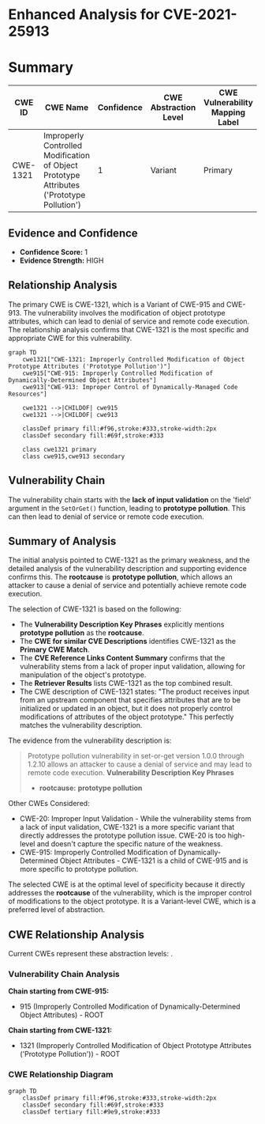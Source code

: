 # Enhanced Analysis for CVE-2021-25913

# Summary
| CWE ID    | CWE Name                                                                                    | Confidence | CWE Abstraction Level | CWE Vulnerability Mapping Label | CWE-Vulnerability Mapping Notes |
| --------- | ------------------------------------------------------------------------------------------- | ---------- | --------------------- | ------------------------------- | ------------------------------- |
| CWE-1321  | Improperly Controlled Modification of Object Prototype Attributes ('Prototype Pollution') | 1          | Variant               | Primary                         | Allowed                         |

## Evidence and Confidence

*   **Confidence Score:** 1
*   **Evidence Strength:** HIGH

## Relationship Analysis
The primary CWE is CWE-1321, which is a Variant of CWE-915 and CWE-913. The vulnerability involves the modification of object prototype attributes, which can lead to denial of service and remote code execution. The relationship analysis confirms that CWE-1321 is the most specific and appropriate CWE for this vulnerability.

```mermaid
graph TD
    cwe1321["CWE-1321: Improperly Controlled Modification of Object Prototype Attributes ('Prototype Pollution')"]
    cwe915["CWE-915: Improperly Controlled Modification of Dynamically-Determined Object Attributes"]
    cwe913["CWE-913: Improper Control of Dynamically-Managed Code Resources"]

    cwe1321 -->|CHILDOF| cwe915
    cwe1321 -->|CHILDOF| cwe913
    
    classDef primary fill:#f96,stroke:#333,stroke-width:2px
    classDef secondary fill:#69f,stroke:#333
    
    class cwe1321 primary
    class cwe915,cwe913 secondary
```

## Vulnerability Chain
The vulnerability chain starts with the **lack of input validation** on the 'field' argument in the `SetOrGet()` function, leading to **prototype pollution**. This can then lead to denial of service or remote code execution.

## Summary of Analysis
The initial analysis pointed to CWE-1321 as the primary weakness, and the detailed analysis of the vulnerability description and supporting evidence confirms this. The **rootcause** is **prototype pollution**, which allows an attacker to cause a denial of service and potentially achieve remote code execution.

The selection of CWE-1321 is based on the following:
*   The **Vulnerability Description Key Phrases** explicitly mentions **prototype pollution** as the **rootcause**.
*   The **CWE for similar CVE Descriptions** identifies CWE-1321 as the **Primary CWE Match**.
*   The **CVE Reference Links Content Summary** confirms that the vulnerability stems from a lack of proper input validation, allowing for manipulation of the object's prototype.
*   The **Retriever Results** lists CWE-1321 as the top combined result.
*   The CWE description of CWE-1321 states: "The product receives input from an upstream component that specifies attributes that are to be initialized or updated in an object, but it does not properly control modifications of attributes of the object prototype." This perfectly matches the vulnerability description.

The evidence from the vulnerability description is:
> Prototype pollution vulnerability in set-or-get version 1.0.0 through 1.2.10 allows an attacker to cause a denial of service and may lead to remote code execution.
> **Vulnerability Description Key Phrases**
> -   **rootcause:** **prototype pollution**

Other CWEs Considered:

*   CWE-20: Improper Input Validation - While the vulnerability stems from a lack of input validation, CWE-1321 is a more specific variant that directly addresses the prototype pollution issue. CWE-20 is too high-level and doesn't capture the specific nature of the weakness.
*   CWE-915: Improperly Controlled Modification of Dynamically-Determined Object Attributes - CWE-1321 is a child of CWE-915 and is more specific to prototype pollution.

The selected CWE is at the optimal level of specificity because it directly addresses the **rootcause** of the vulnerability, which is the improper control of modifications to the object prototype. It is a Variant-level CWE, which is a preferred level of abstraction.


## CWE Relationship Analysis

Current CWEs represent these abstraction levels: .


### Vulnerability Chain Analysis

**Chain starting from CWE-915:**
- 915 (Improperly Controlled Modification of Dynamically-Determined Object Attributes) - ROOT


**Chain starting from CWE-1321:**
- 1321 (Improperly Controlled Modification of Object Prototype Attributes ('Prototype Pollution')) - ROOT



### CWE Relationship Diagram

```mermaid
graph TD
    classDef primary fill:#f96,stroke:#333,stroke-width:2px
    classDef secondary fill:#69f,stroke:#333
    classDef tertiary fill:#9e9,stroke:#333
```
